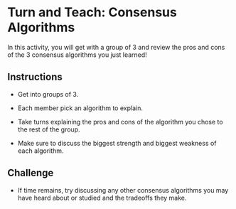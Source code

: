 # Turn and Teach: Consensus Algorithms

In this activity, you will get with a group of 3 and review the pros and cons of the 3 consensus algorithms you just learned!

## Instructions

* Get into groups of 3.

* Each member pick an algorithm to explain.

* Take turns explaining the pros and cons of the algorithm you chose to the rest of the group.

* Make sure to discuss the biggest strength and biggest weakness of each algorithm.

## Challenge

* If time remains, try discussing any other consensus algorithms you may have heard about or studied and the tradeoffs they make.
